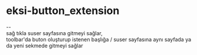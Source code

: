 # eksi-button_extension
--<br>
sağ tıkla suser sayfasına gitmeyi sağlar,<br>
toolbar'da buton oluşturup istenen başlığa / suser sayfasına aynı sayfada ya da yeni sekmede gitmeyi sağlar

